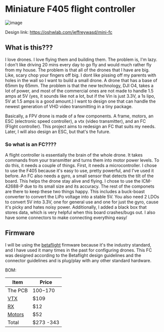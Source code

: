 # Miniature F405 flight controller 
![image](https://github.com/user-attachments/assets/32e93f73-0ac1-4fae-924f-ef5e97563c82)


Design link:  https://oshwlab.com/jeffreywasd/mini-fc


## What is this???

I love drones. I love flying them and building them. The problem is, I'm lazy. I don't like driving 20 mins every day to go fly and would much rather fly from my house. The problem is that all of the drones that I have are big. Like, scary chop your fingers off big. I dont like pissing off my parents with holes in the wall so I want to build a small drone. A drone that has a base of 65mm by 65mm. The problem is that the new technology, DJI O4, takes a lot of power, and most of the commercial ones are not made to handle 1.5 amps at 5V (yes, it sounds like not a lot, but if the Vin is just 3.3V, a 1s lipo, 5V at 1.5 amps is a good amount.) I want to design one that can handle the newest generation of VHD video transmitting  in a tiny package. 

Basically, a FPV drone is made of a few components. A frame, motors, an ESC (electronic speed controller), a vtx (video transmitter), and an FC (Flight controller). This project aims to redesign an FC that suits my needs. Later, I will also design an ESC, but that's the future. 

### So what is an FC????
A flight controller is essentially the brain of the whole drone. It takes commands from your transmitter and turns them into motor power levels. To do this, it needs a couple of things. First, it needs a microcontroller. I chose to use the F405 because it's easy to use, pretty powerful, and I've used it before. An FC also needs a gyro, a small sensor that detects the tilt of the board. This helps the drone stay alive and flying. I chose to use the ICM-42688-P due to its small size and its accuracy. The rest of the componets are there to keep these two things happy. This includes a buck-boast converter to convert the LiPo voltage into a stable 5V. You also need 2 LDOs to convert 5V into 3.3V, one for general use and one for just the gyro, cause it's picky and hates noisy power. Additionally, I added a black box that stores data, which is very helpful when this board crashes/bugs out.  I also have some connectors to make connecting everything easy/ 


## Firmware 
I will be using the [betaflight](https://betaflight.com/) firmware because it's the industry standard, and I have used it many times in the past for configuring drones. This FC was designed according to the Betaflight design guidelines and the connector guidelines and is plug/play with any other standard hardware.  


BOM:

| Item  | Price |
| ------------- | ------------- |
| The PCB  | $100-$170  |
| [VTX](https://www.getfpv.com/dji-o4-air-unit.html)  | $109  |
| [RX](https://www.getfpv.com/betafpv-elrs-lite-v1-1-2-4ghz-receiver-w-flat-antenna.html)  | $12  |
| [Motors](https://www.getfpv.com/betafpv-0802se-brushless-motors-4-pcs-19500kv-22000kv.html)  | $52  |
| Total  | $273 -343 |
